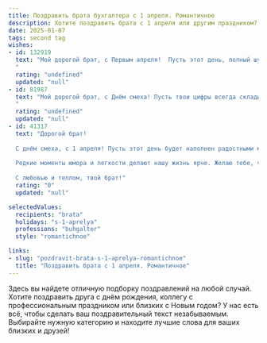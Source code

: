 ```yaml
---
title: Поздравить брата бухгалтера с 1 апреля. Романтичное
description: Хотите поздравить брата с 1 апреля или другим праздником? Наш ИИ создаст незабываемое поздравление, а вы обязательно выделитесь среди других.  
date: 2025-01-07
tags: second tag
wishes:
- id: 132919
  text: "Мой дорогой брат, с Первым апреля!  Пусть этот день, полный шуток и улыбок, станет началом весны не только в календаре, но и в твоей душе.  Ты – мой верный, надежный, и такой…  точный, как безупречный баланс, который ты с такой любовью составляешь каждый день.  Пусть твоя жизнь будет такой же гармоничной и прекрасной, как твоё умение управлять финансами.  Я бесконечно тебя люблю и ценю. С праздником!
  "
  rating: "undefined"
  updated: "null"
- id: 81987
  text: "Мой дорогой брат, с Днём смеха! Пусть твои цифры всегда складываются в счастливую сумму, а дебетовые балансы радуют своей стабильностью.  Ты - настоящий мастер своего дела, твоё умение находить гармонию в мире цифр восхищает.  С праздником тебя, желаю тебе бесконечной радости и теплоты!
  "
  rating: "undefined"
  updated: "null"
- id: 41317
  text: "Дорогой брат!
  
  С днём смеха, с 1 апреля! Пусть этот день будет наполнен радостными моментами и улыбками. Как бухгалтера, ты умеешь считать не только цифры, но и счастье, и сегодня желаю тебе находить его во всем. Пусть каждая шутка согревает твою душу, а каждая улыбка приносит вдохновение.
  
  Редкие моменты юмора и легкости делают нашу жизнь ярче. Желаю тебе, чтобы каждый день был таким же светлым и радостным, как улыбка доброй шутки. Будь смелым в своих мечтах, ведь именно они делают нашу жизнь настоящей.
  
  С любовью и теплом, твой брат!"
  rating: "0"
  updated: "null"

selectedValues:
  recipients: "brata"
  holidays: "s-1-aprelya"
  professions: "buhgalter"
  style: "romantichnoe"

links:
- slug: "pozdravit-brata-s-1-aprelya-romantichnoe"
  title: "Поздравить брата с 1 апреля. Романтичное"
---
```


Здесь вы найдете отличную подборку поздравлений на любой случай. 
Хотите поздравить друга с днём рождения, коллегу с профессиональным праздником или близких с Новым годом? У нас есть всё, чтобы сделать ваш поздравительный текст незабываемым. Выбирайте нужную категорию и находите лучшие слова для ваших близких и друзей!
